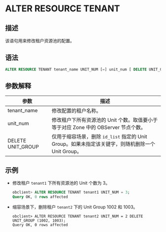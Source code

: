 # ALTER RESOURCE TENANT

## 描述

该语句用来修改租户资源池的配置。

## 语法

```sql
ALTER RESOURCE TENANT tenant_name UNIT_NUM [=] unit_num [ DELETE UNIT_GROUP = ( id_list ) ]; 
```

## 参数解释

|  **参数**   |   **描述**   |
|-----------|------------|
| tenant_name | 修改配置的租户名称。 |
| unit_num |修改租户下所有资源池的 Unit 个数。取值要小于等于对应 Zone 中的 OBServer 节点个数。 |
| DELETE UNIT_GROUP | 仅用于缩容场景，删除 `id_list` 指定的 Unit Group。如果未指定该关键字，则随机删除一个 Unit Group。 |

## 示例

* 修改租户 `tenant1` 下所有资源池的 Unit 个数为 3。

  ```sql
  obclient> ALTER RESOURCE TENANT tenant1 UNIT_NUM = 3;
  Query OK, 0 rows affected 
  ```

* 缩容场景下，删除租户 `tenant2` 下的 Unit Group 1002 和 1003。
  
  ```shell
  obclient> ALTER RESOURCE TENANT tenant2 UNIT_NUM = 2 DELETE UNIT_GROUP (1002, 1003);
  Query OK, 0 rows affected 
  ```